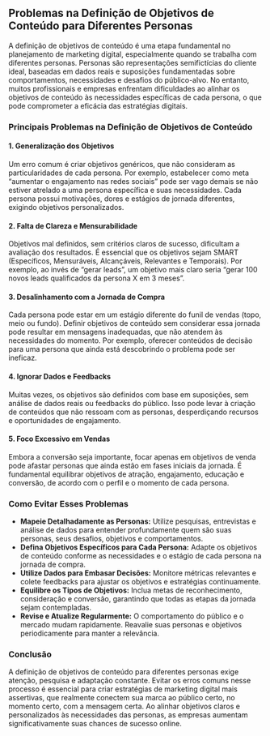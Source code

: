 ## Problemas na Definição de Objetivos de Conteúdo para Diferentes Personas

A definição de objetivos de conteúdo é uma etapa fundamental no planejamento de marketing digital, especialmente quando se trabalha com diferentes personas. Personas são representações semifictícias do cliente ideal, baseadas em dados reais e suposições fundamentadas sobre comportamentos, necessidades e desafios do público-alvo. No entanto, muitos profissionais e empresas enfrentam dificuldades ao alinhar os objetivos de conteúdo às necessidades específicas de cada persona, o que pode comprometer a eficácia das estratégias digitais.

### Principais Problemas na Definição de Objetivos de Conteúdo

#### 1. **Generalização dos Objetivos**

Um erro comum é criar objetivos genéricos, que não consideram as particularidades de cada persona. Por exemplo, estabelecer como meta “aumentar o engajamento nas redes sociais” pode ser vago demais se não estiver atrelado a uma persona específica e suas necessidades. Cada persona possui motivações, dores e estágios de jornada diferentes, exigindo objetivos personalizados.

#### 2. **Falta de Clareza e Mensurabilidade**

Objetivos mal definidos, sem critérios claros de sucesso, dificultam a avaliação dos resultados. É essencial que os objetivos sejam SMART (Específicos, Mensuráveis, Alcançáveis, Relevantes e Temporais). Por exemplo, ao invés de “gerar leads”, um objetivo mais claro seria “gerar 100 novos leads qualificados da persona X em 3 meses”.

#### 3. **Desalinhamento com a Jornada de Compra**

Cada persona pode estar em um estágio diferente do funil de vendas (topo, meio ou fundo). Definir objetivos de conteúdo sem considerar essa jornada pode resultar em mensagens inadequadas, que não atendem às necessidades do momento. Por exemplo, oferecer conteúdos de decisão para uma persona que ainda está descobrindo o problema pode ser ineficaz.

#### 4. **Ignorar Dados e Feedbacks**

Muitas vezes, os objetivos são definidos com base em suposições, sem análise de dados reais ou feedbacks do público. Isso pode levar à criação de conteúdos que não ressoam com as personas, desperdiçando recursos e oportunidades de engajamento.

#### 5. **Foco Excessivo em Vendas**

Embora a conversão seja importante, focar apenas em objetivos de venda pode afastar personas que ainda estão em fases iniciais da jornada. É fundamental equilibrar objetivos de atração, engajamento, educação e conversão, de acordo com o perfil e o momento de cada persona.

### Como Evitar Esses Problemas

- **Mapeie Detalhadamente as Personas:** Utilize pesquisas, entrevistas e análise de dados para entender profundamente quem são suas personas, seus desafios, objetivos e comportamentos.
- **Defina Objetivos Específicos para Cada Persona:** Adapte os objetivos de conteúdo conforme as necessidades e o estágio de cada persona na jornada de compra.
- **Utilize Dados para Embasar Decisões:** Monitore métricas relevantes e colete feedbacks para ajustar os objetivos e estratégias continuamente.
- **Equilibre os Tipos de Objetivos:** Inclua metas de reconhecimento, consideração e conversão, garantindo que todas as etapas da jornada sejam contempladas.
- **Revise e Atualize Regularmente:** O comportamento do público e o mercado mudam rapidamente. Reavalie suas personas e objetivos periodicamente para manter a relevância.

### Conclusão

A definição de objetivos de conteúdo para diferentes personas exige atenção, pesquisa e adaptação constante. Evitar os erros comuns nesse processo é essencial para criar estratégias de marketing digital mais assertivas, que realmente conectem sua marca ao público certo, no momento certo, com a mensagem certa. Ao alinhar objetivos claros e personalizados às necessidades das personas, as empresas aumentam significativamente suas chances de sucesso online.